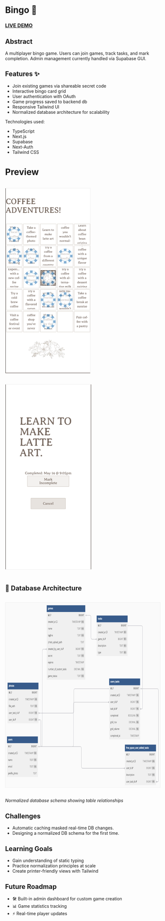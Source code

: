 # Bingo 🎯
### [LIVE DEMO](https://bingo.espressogoddess.dev)

## Abstract
A multiplayer bingo game. Users can join games, track tasks, and mark completion. Admin management currently handled via Supabase GUI.

## Features ✨
- Join existing games via shareable secret code
- Interactive bingo card grid
- User authentication with OAuth
- Game progress saved to backend db
- Responsive Tailwind UI
- Normalized database architecture for scalability

Technologies used:
- TypeScript
- Next.js
- Supabase
- Next-Auth
- Tailwind CSS

# Preview
<div>
  <img src="./assets/gameBoard.png" alt="Screenshot of Bingo Gameboard" style="height:600px; width:auto; border:1px solid #eee; margin:1rem 0;" />
  <img src="./assets/singleTask.png" alt="Screenshot of Single Task Details" style="height:600px; width:auto; border:1px solid #eee; margin:1rem 0;" />
</div>

## 🧩 Database Architecture
<div>
  <img src="./assets/DB.png" alt="Database Schema Visualization" style="height:600px; width:auto; border:1px solid #eee; margin:1rem 0;" />
  <p><em>Normalized database schema showing table relationships</em></p>
</div>

## Challenges
- Automatic caching masked real-time DB changes.
- Designing a normalized DB schema for the first time.

## Learning Goals
- Gain understanding of static typing
- Practice normalization principles at scale
- Create printer-friendly views with Tailwind

## Future Roadmap
- 🛠️ Built-in admin dashboard for custom game creation
- 📊 Game statistics tracking
- ⚡ Real-time player updates
